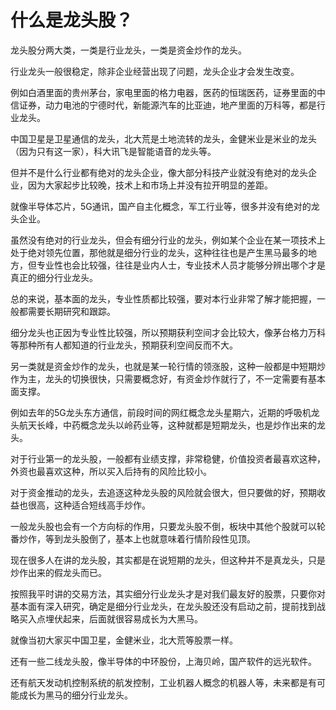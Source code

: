 # 什么是龙头股？
[url]: (https://t.zsxq.com/imaMnaI)

龙头股分两大类，一类是行业龙头，一类是资金炒作的龙头。

行业龙头一般很稳定，除非企业经营出现了问题，龙头企业才会发生改变。

例如白酒里面的贵州茅台，家电里面的格力电器，医药的恒瑞医药，证券里面的中信证券，动力电池的宁德时代，新能源汽车的比亚迪，地产里面的万科等，都是行业龙头。

中国卫星是卫星通信的龙头，北大荒是土地流转的龙头，金健米业是米业的龙头（因为只有这一家），科大讯飞是智能语音的龙头等。

但并不是什么行业都有绝对的龙头企业，像大部分科技产业就没有绝对的龙头企业，因为大家起步比较晚，技术上和市场上并没有拉开明显的差距。

就像半导体芯片，5G通讯，国产自主化概念，军工行业等，很多并没有绝对的龙头企业。

虽然没有绝对的行业龙头，但会有细分行业的龙头，例如某个企业在某一项技术上处于绝对领先位置，那他就是细分行业的龙头，这种往往也是产生黑马最多的地方，但专业性也会比较强，往往是业内人士，专业技术人员才能够分辨出哪个才是真正的细分行业龙头。

总的来说，基本面的龙头，专业性质都比较强，要对本行业非常了解才能把握，一般都需要长期研究和跟踪。

细分龙头也正因为专业性比较强，所以预期获利空间才会比较大，像茅台格力万科等那种所有人都知道的行业龙头，预期获利空间反而不大。

另一类就是资金炒作的龙头，也就是某一轮行情的领涨股，这种一般都是中短期炒作为主，龙头的切换很快，只需要概念好，有资金炒作就行了，不一定需要有基本面支撑。

例如去年的5G龙头东方通信，前段时间的网红概念龙头星期六，近期的呼吸机龙头航天长峰，中药概念龙头以岭药业等，这种就都是短期龙头，也是炒作出来的龙头。

对于行业第一的龙头股，一般都有业绩支撑，非常稳健，价值投资者最喜欢这种，外资也最喜欢这种，所以买入后持有的风险比较小。

对于资金推动的龙头，去追逐这种龙头股的风险就会很大，但只要做的好，预期收益也很高，这种适合短线高手炒作。

一般龙头股也会有一个方向标的作用，只要龙头股不倒，板块中其他个股就可以轮番炒作，等到龙头股倒了，基本上也就意味着行情阶段性见顶。

现在很多人在讲的龙头股，其实都是在说短期的龙头，但这种并不是真龙头，只是炒作出来的假龙头而已。

按照我平时讲的交易方法，其实细分行业龙头才是对我们最友好的股票，只要你对基本面有深入研究，确定是细分行业龙头，在龙头股还没有启动之前，提前找到战略买入点埋伏起来，后面就很容易成长为大黑马。

就像当初大家买中国卫星，金健米业，北大荒等股票一样。

还有一些二线龙头股，像半导体的中环股份，上海贝岭，国产软件的远光软件。

还有航天发动机控制系统的航发控制，工业机器人概念的机器人等，未来都是有可能成长为黑马的细分行业龙头。